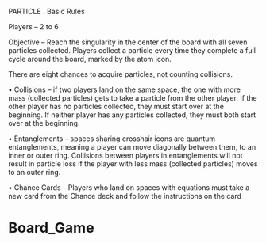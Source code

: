 PARTICLE .
Basic Rules

Players – 2 to 6

Objective – Reach the singularity in the center of the board with all seven particles collected.
Players collect a particle every time they complete a full cycle around the board, marked by the atom icon.

There are eight chances to acquire particles, not counting collisions.

•	Collisions – if two players land on the same space, the one with more mass (collected particles) gets to take a particle from the other player. If the other player has no particles collected, they must start over at the beginning. If neither player has any particles collected, they must both start over at the beginning.

•	Entanglements – spaces sharing crosshair icons are quantum entanglements, meaning a player can move diagonally between them, to an inner or outer ring. Collisions between players in entanglements will not result in particle loss if the player with less mass (collected particles) moves to an outer ring.

•	Chance Cards – Players who land on spaces with equations must take a new card from the Chance deck and follow the instructions on the card
# Board_Game
